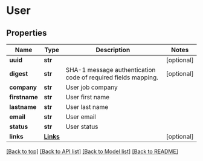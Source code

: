 # User

## Properties
Name | Type | Description | Notes
------------ | ------------- | ------------- | -------------
**uuid** | **str** |  | [optional] 
**digest** | **str** | SHA-1 message authentication code of required fields mapping. | [optional] 
**company** | **str** | User job company | 
**firstname** | **str** | User first name | 
**lastname** | **str** | User last name | 
**email** | **str** | User email | 
**status** | **str** | User status | 
**links** | [**Links**](Links.md) |  | [optional] 

[[Back to top]](#) [[Back to API list]](../README.md#documentation-for-api-endpoints) [[Back to Model list]](../README.md#documentation-for-models) [[Back to README]](../README.md)


